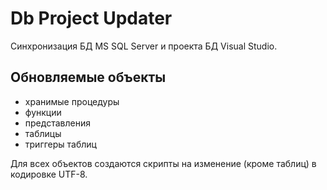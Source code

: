 # Db Project Updater

Синхронизация БД MS SQL Server и проекта БД Visual Studio.

## Обновляемые объекты
* хранимые процедуры
* функции
* представления
* таблицы
* триггеры таблиц

Для всех объектов создаются скрипты на изменение (кроме таблиц) в кодировке UTF-8.
